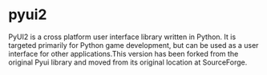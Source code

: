 pyui2
=====

PyUI2 is a cross platform user interface library written in Python. It is targeted primarily for Python game development, but can be used as a user interface for other applications.This version has been forked from the original Pyui library and moved from its original location at SourceForge.